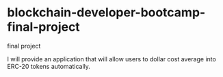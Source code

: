 # blockchain-developer-bootcamp-final-project
final project

I will provide an application that will allow users to dollar cost average into ERC-20 tokens automatically.
